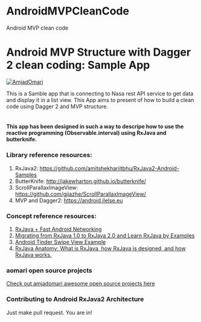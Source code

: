 # AndroidMVPCleanCode
Android MVP clean code

# Android MVP Structure with Dagger 2 clean coding: Sample App
[![AmjadOmari](https://firebasestorage.googleapis.com/v0/b/misc-31544.appspot.com/o/aomari.svg?alt=media&token=77658c30-5a06-4e1f-a783-2a51675d16b1)](http://www.amjadomari.com/)

This is a Samble app that is connecting to Nasa rest API service to get data and display it in a list view.
This App aims to present of how to build a clean code using Dagger 2 and MVP structure.
<br>
<br>

#### This app has been designed in such a way to descripe how to use the reactive programming (Observable.interval) using RxJava and butterknife.

### Library reference resources:
1. RxJava2: https://github.com/amitshekhariitbhu/RxJava2-Android-Samples
2. ButterKnife: http://jakewharton.github.io/butterknife/
3. ScrollParallaxImageView: https://github.com/gjiazhe/ScrollParallaxImageView/
4. MVP and Dagger2: https://android.jlelse.eu

### Concept reference resources:
1. [RxJava + Fast Android Networking](https://blog.mindorks.com/rxjava-fast-android-networking-6e3d90ee4387#.7hjoex22m)
2. [Migrating from RxJava 1.0 to RxJava 2.0 and Learn RxJava by Examples](https://blog.mindorks.com/migrating-from-rxjava1-to-rxjava2-5dac0a94b4aa#.3lg46kora)
3. [Android Tinder Swipe View Example](https://blog.mindorks.com/android-tinder-swipe-view-example-3eca9b0d4794#.u7i7jbbvy)
4. [RxJava Anatomy: What is RxJava, how RxJava is designed, and how RxJava works.](https://blog.mindorks.com/rxjava-anatomy-what-is-rxjava-how-rxjava-is-designed-and-how-rxjava-works-d357b3aca586)

### aomari open source projects
[Check out amjadomari awesome open source projects here](http://www.amjadomari.com)


### Contributing to Android RxJava2 Architecture
Just make pull request. You are in!
